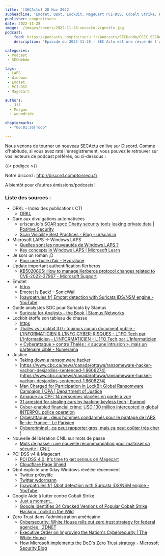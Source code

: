 ```yaml
---
title: '[SECActu] 28 Nov 2022'
subheadline: "Emotet, QBot, LockBit, MageCart PCI-DSS, Cobalt Strike, Prison, Patching Kerberos,  LAPS, etc."
publisher: comptoirsecu
date: 2022-11-28
image:  /images/covers/2022-11-28-secactu-vignette.jpg
podcast:
    feed: https://podcasts.comptoirsecu.fr/podcasts/SECHebdo/CSEC.SECHebdo.2022-11-28.m4a
    description: "Épisode du 2022-11-28 - SEC Actu est une revue de l'actualité cybersécurité réalisée en live sur Youtube, quand on voit des choses intéressantes."

categories:
 - Podcast
 - SECHebdo

tags:
 - LAPS
 - Windows
 - Emotet
 - PCI-DSS
 - MageCart

authors:
  - Jil
  - Morgan
  - woundride

chaptermarks:
  - "00:01:30|Todo"

---
```


Nous venons de tourner un nouveau SECActu en live sur Discord. Comme d'habitude, si vous avez raté l'enregistrement, vous pouvez le retrouver sur vos lecteurs de podcast préférés, ou ci-dessous :

{{&lt; podigee &gt;}}

Notre discord : <http://discord.comptoirsecu.fr>

A bientôt pour d'autres émissions/podcasts!

### Liste des sources :

*  ORKL - Index des publications CTI
    * [ORKL](https://orkl.eu/)
*  Gare aux divulgations automatisées
    * [urlscan.io&#39;s SOAR spot: Chatty security tools leaking private data | Positive Security](https://positive.security/blog/urlscan-data-leaks)
    * [Scan Visibility Best Practices - Blog - urlscan.io](https://urlscan.io/blog/2022/07/27/scan-visibility-best-practices/)
*  Microsoft LAPS -&gt; Windows LAPS
    * [Quelles sont les nouveautés de Windows LAPS ?](https://www.it-connect.fr/microsoft-laps-va-devenir-windows-laps-quelles-sont-les-nouveautes/)
    * [Key concepts in Windows LAPS | Microsoft Learn](https://learn.microsoft.com/en-us/windows-server/identity/laps/laps-concepts)
*  Je sors un roman ;D
    * [Pour une bulle d’air – Hydralune](https://hydralune.com/produit/pour-une-bulle-dair/)
*  Update important authentification Kerberos
    * [KB5020805: How to manage Kerberos protocol changes related to CVE-2022-37967 - Microsoft Support](https://support.microsoft.com/en-us/topic/kb5020805-how-to-manage-kerberos-protocol-changes-related-to-cve-2022-37967-997e9acc-67c5-48e1-8d0d-190269bf4efb)
* Emotet
    * [https](https://twitter.com/Cryptolaemus1)
    * [Emotet Is Back! – SonicWall](https://securitynews.sonicwall.com/xmlpost/emotet-is-back/)
    * [[pawpatrules.fr] Emotet detection with Suricata IDS/NSM engine - YouTube](https://www.youtube.com/watch?v=ZB0j7X4H3j4)
*  Guide analystes SOC pour Suricata by Stamus
    * [Suricata for Analysts - the Book | Stamus Networks](https://www.stamus-networks.com/suricata-4-analysts)
*  Lockbit étoffe son tableau de chasse
    * [https](https://twitter.com/bogdandebodnar/status/1587018892991516678)
    * [Thalès vs Lockbit 3.0 : toujours aucun document publié - L&#39;INFORMATICIEN &amp; L&#39;INFO CYBER-RISQUES - L&#39;1FO Tech par L&#39;Informaticien - L&#39;INFORMATICIEN - L&#39;1FO Tech par L&#39;Informaticien](https://www.linformaticien.com/magazine/cybersecurite/60251-thales-vs-lockbit-3-0-toujours-aucun-document-publie.html)
    * [« Cyberattaque » contre Thalès : « aucune intrusion », mais un partenaire ciblé - Numerama](https://www.numerama.com/cyberguerre/1174920-pourquoi-la-cyberattaque-contre-thales-etait-du-flan.html)
*  Justice
    * [Taking down a ransomware hacker](https://www.cbc.ca/newsinteractives/features/takedown-homegrown-ransomware-hacker)
    * [https://www.cbc.ca/news/canada/ottawa/ransomeware-hacker-vachon-desjardins-sentenced-1.6606274](https://www.cbc.ca/news/canada/ottawa/ransomeware-hacker-vachon-desjardins-sentenced-1.6606274)
    * [Man Charged for Participation in LockBit Global Ransomware Campaign | OPA | Department of Justice](https://www.justice.gov/opa/pr/man-charged-participation-lockbit-global-ransomware-campaign)
    * [Arnaque au CPF: 14 personnes placées en garde à vue](https://www.bfmtv.com/police-justice/arnaque-au-cpf-14-personnes-placees-en-garde-a-vue_AD-202211160760.html)
    * [31 arrested for stealing cars by hacking keyless tech | Europol](https://www.europol.europa.eu/media-press/newsroom/news/31-arrested-for-stealing-cars-hacking-keyless-tech)
    * [Cyber-enabled financial crime: USD 130 million intercepted in global INTERPOL police operation](https://www.interpol.int/News-and-Events/News/2022/Cyber-enabled-financial-crime-USD-130-million-intercepted-in-global-INTERPOL-police-operation)
    * [Cyberattaque : deux hommes condamnés pour le piratage de l’ARS Île-de-France - Le Parisien](https://www.leparisien.fr/faits-divers/cyberattaque-deux-hommes-condamnes-pour-le-piratage-de-lars-ile-de-france-25-11-2022-NPVZX2QT6NAQ3AQLRUQ7NZEN44.php)
    * [Cybercriminel : ça peut rapporter gros, mais ça peut coûter très cher !](https://www.dsih.fr/article/4922/cybercriminel-ca-peut-rapporter-gros-mais-ca-peut-couter-tres-cher.html)
*  Nouvelle délibération CNIL sur mots de passe
    * [Mots de passe : une nouvelle recommandation pour maîtriser sa sécurité | CNIL](https://www.cnil.fr/fr/mots-de-passe-une-nouvelle-recommandation-pour-maitriser-sa-securite)
*  PCI DSS v4 &amp; Magecart
    * [PCI DSS 4.0; It&#39;s time to get serious on Magecart](https://scotthelme.co.uk/pci-dss-4-0-its-time-to-get-serious-on-magecart/)
    * [Cloudflare Page Shield](https://www.cloudflare.com/page-shield/)
*  Qbot exploite une 0day Windows révélée récemment
    * [Twitter pr0xylife](https://twitter.com/pr0xylife/status/1593269746534858756)
    * [Twitter wdormann](https://twitter.com/wdormann/status/1582466468968792064)
    * [[pawpatrules.fr] Qbot detection with Suricata IDS/NSM engine - YouTube](https://www.youtube.com/watch?v=WfbD-L2kXbk)
*  Google Aide à lutter contre Cobalt Strike
    * [Just a moment...](https://www.bleepingcomputer.com/news/security/google-releases-165-yara-rules-to-detect-cobalt-strike-attacks/)
    * [Google Identifies 34 Cracked Versions of Popular Cobalt Strike Hacking Toolkit in the Wild](https://thehackernews.com/2022/11/google-identifies-34-cracked-versions.html?m=1)
* Zero Trust dans l&#39;administration américaine
    * [Cybersecurity: White House rolls out zero trust strategy for federal agencies | ZDNET](https://www.zdnet.com/article/white-house-rolls-out-zero-trust-strategy-for-federal-agencies/)
    * [Executive Order on Improving the Nation&#39;s Cybersecurity | The White House](https://www.whitehouse.gov/briefing-room/presidential-actions/2021/05/12/executive-order-on-improving-the-nations-cybersecurity/)
    * [How Microsoft implements the DoD&#39;s Zero Trust strategy - Microsoft Security Blog](https://www.microsoft.com/en-us/security/blog/2022/11/22/microsoft-supports-the-dods-zero-trust-strategy/)
